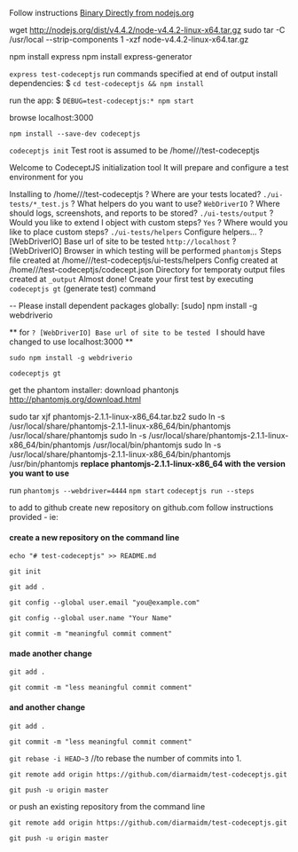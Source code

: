 Follow instructions [Binary Directly from nodejs.org](http://stackabuse.com/how-to-install-node-js-on-ubuntu/)

wget http://nodejs.org/dist/v4.4.2/node-v4.4.2-linux-x64.tar.gz
sudo tar -C /usr/local --strip-components 1 -xzf node-v4.4.2-linux-x64.tar.gz

npm install express
npm install express-generator

```express test-codeceptjs```
run commands specified at end of output
install dependencies:
  $ ```cd test-codeceptjs && npm install```

run the app:
  $ ```DEBUG=test-codeceptjs:* npm start```

browse localhost:3000

```npm install --save-dev codeceptjs```


```codeceptjs init```
Test root is assumed to be /home/<user>/<workdir>/test-codeceptjs

  Welcome to CodeceptJS initialization tool
  It will prepare and configure a test environment for you

Installing to /home/<user>/<workdir>/test-codeceptjs
? Where are your tests located? ```./ui-tests/*_test.js```
? What helpers do you want to use? ```WebDriverIO```
? Where should logs, screenshots, and reports to be stored? ```./ui-tests/output```
? Would you like to extend I object with custom steps? ```Yes```
? Where would you like to place custom steps? ```./ui-tests/helpers```
Configure helpers...
? [WebDriverIO] Base url of site to be tested ```http://localhost```
? [WebDriverIO] Browser in which testing will be performed ```phantomjs```
Steps file created at /home/<user>/<workdir>/test-codeceptjs/ui-tests/helpers
Config created at /home/<user>/<workdir>/test-codeceptjs/codecept.json
Directory for temporaty output files created at `_output`
Almost done! Create your first test by executing `codeceptjs gt` (generate test) command

--
Please install dependent packages globally: [sudo] npm install -g webdriverio

** for `? [WebDriverIO] Base url of site to be tested ` I should have changed to use localhost:3000 **

```sudo npm install -g webdriverio```

```codeceptjs gt```

get the phantom installer:
download phantonjs http://phantomjs.org/download.html

sudo tar xjf phantomjs-2.1.1-linux-x86_64.tar.bz2
sudo ln -s /usr/local/share/phantomjs-2.1.1-linux-x86_64/bin/phantomjs /usr/local/share/phantomjs
sudo ln -s /usr/local/share/phantomjs-2.1.1-linux-x86_64/bin/phantomjs /usr/local/bin/phantomjs
sudo ln -s /usr/local/share/phantomjs-2.1.1-linux-x86_64/bin/phantomjs /usr/bin/phantomjs
**replace phantomjs-2.1.1-linux-x86_64 with the version you want to use**

run 
```phantomjs --webdriver=4444```
```npm start```
```codeceptjs run --steps```


to add to github
create new repository on github.com
follow instructions provided - ie:
#### create a new repository on the command line

`echo "# test-codeceptjs" >> README.md`

`git init`

`git add .`

`git config --global user.email "you@example.com"`

`git config --global user.name "Your Name"`

`git commit -m "meaningful commit comment"`


#### made another change
`git add .`

`git commit -m "less meaningful commit comment"`

#### and another change
`git add .`

`git commit -m "less meaningful commit comment"`

`git rebase -i HEAD~3` //to rebase the number of commits into 1.

`git remote add origin https://github.com/diarmaidm/test-codeceptjs.git`

`git push -u origin master`

or push an existing repository from the command line

`git remote add origin https://github.com/diarmaidm/test-codeceptjs.git`

`git push -u origin master`
